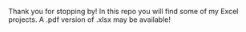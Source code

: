 Thank you for stopping by! In this repo you will find some of my Excel projects. A .pdf version of .xlsx may be available!
